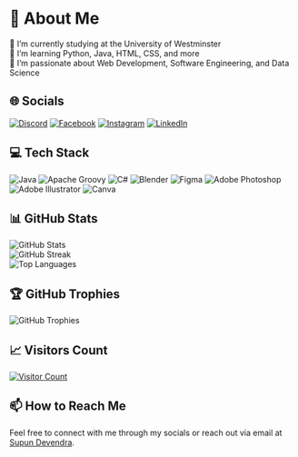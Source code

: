 # 💫 About Me
🔭 I’m currently studying at the University of Westminster  
🌱 I’m learning Python, Java, HTML, CSS, and more  
🚀 I’m passionate about Web Development, Software Engineering, and Data Science

## 🌐 Socials
[![Discord](https://img.shields.io/badge/Discord-%237289DA.svg?logo=discord&logoColor=white)](https://discord.gg/Deva2598) [![Facebook](https://img.shields.io/badge/Facebook-%231877F2.svg?logo=Facebook&logoColor=white)](https://facebook.com/yourprofile) [![Instagram](https://img.shields.io/badge/Instagram-%23E4405F.svg?logo=Instagram&logoColor=white)](https://instagram.com/yourprofile) [![LinkedIn](https://img.shields.io/badge/LinkedIn-%230077B5.svg?logo=linkedin&logoColor=white)](https://linkedin.com/in/yourprofile)

## 💻 Tech Stack
![Java](https://img.shields.io/badge/java-%23ED8B00.svg?style=for-the-badge&logo=openjdk&logoColor=white) ![Apache Groovy](https://img.shields.io/badge/Apache%20Groovy-4298B8.svg?style=for-the-badge&logo=Apache+Groovy&logoColor=white) ![C#](https://img.shields.io/badge/c%23-%23239120.svg?style=for-the-badge&logo=csharp&logoColor=white) ![Blender](https://img.shields.io/badge/blender-%23F5792A.svg?style=for-the-badge&logo=blender&logoColor=white) ![Figma](https://img.shields.io/badge/figma-%23F24E1E.svg?style=for-the-badge&logo=figma&logoColor=white) ![Adobe Photoshop](https://img.shields.io/badge/adobe%20photoshop-%2331A8FF.svg?style=for-the-badge&logo=adobe%20photoshop&logoColor=white) ![Adobe Illustrator](https://img.shields.io/badge/adobe%20illustrator-%23FF9A00.svg?style=for-the-badge&logo=adobe%20illustrator&logoColor=white) ![Canva](https://img.shields.io/badge/Canva-%2300C4CC.svg?style=for-the-badge&logo=Canva&logoColor=white)

## 📊 GitHub Stats
![GitHub Stats](https://github-readme-stats.vercel.app/api?username=supunvirajdevendra&theme=radical&hide_border=false&include_all_commits=false&count_private=false)  
![GitHub Streak](https://github-readme-streak-stats.herokuapp.com/?user=supunvirajdevendra&theme=radical&hide_border=false)  
![Top Languages](https://github-readme-stats.vercel.app/api/top-langs/?username=supunvirajdevendra&theme=radical&hide_border=false&include_all_commits=false&count_private=false&layout=compact)

## 🏆 GitHub Trophies
![GitHub Trophies](https://github-profile-trophy.vercel.app/?username=supunvirajdevendra&theme=radical&no-frame=true&no-bg=true&margin-w=4)

## 📈 Visitors Count
[![Visitor Count](https://visitcount.itsvg.in/api?id=supunvirajdevendra&icon=7&color=1)](https://visitcount.itsvg.in)

## 📫 How to Reach Me
Feel free to connect with me through my socials or reach out via email at [Supun Devendra](mailto:supundevendra1207@gmail.com).
